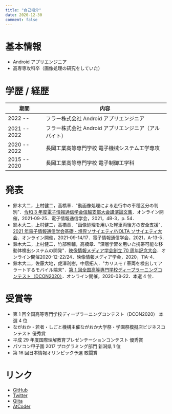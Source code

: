 ```yaml
---
title: "自己紹介"
date: 2020-12-30
comment: false
---
```


# 基本情報

- Android アプリエンジニア
- 高専専攻科卒（画像処理の研究をしていた）

# 学歴 / 経歴

| 期間         | 内容                                                  |
| ------------ | ----------------------------------------------------- |
| 2022 --      | フラー株式会社 Android アプリエンジニア               |
| 2021 -- 2022 | フラー株式会社 Android アプリエンジニア（アルバイト） |
| 2020 -- 2022 | 長岡工業高等専門学校 電子機械システム工学専攻         |
| 2015 -- 2020 | 長岡工業高等専門学校 電子制御工学科                   |

# 発表

- 鈴木大二，上村健二，高橋章．"動画像処理による走行中の車種区分の判別"．[令和 3 年度電子情報通信学会信越支部大会講演論文集](https://www.ieice.org/shinetsu/)．オンライン開催，2021-09-25．電子情報通信学会，2021，4B-3，p. 54．
- 鈴木大二，上村健二，高橋章．"画像処理を用いた軽車両後方の安全支援"．[2021 年電子情報通信学会基礎・境界ソサイエティ/NOLTA ソサイエティ大会](https://www.ieice-taikai.jp/2021society/jpn/)．オンライン開催，2021-09-14/17．電子情報通信学会，2021，A-13-5．
- 鈴木大二，上村健二，竹部啓輔，高橋章．"深層学習を用いた携帯可能な移動体検出システムの開発"．[映像情報メディア学会創立 70 周年記念大会](https://www.ite.or.jp/winter/2020/)．オンライン開催2020-12-22/24．映像情報メディア学会，2020，11A-4．
- 鈴木大二，佐藤大地，虎澤利樹，中居拓人．"カリスモ / 車両を検出してアラートするモバイル端末"．[第 1 回全国高等専門学校ディープラーニングコンテスト（DCON2020）](https://dcon.ai/2020/)．オンライン開催，2020-08-22．本選 4 位．

# 受賞等

- 第 1 回全国高等専門学校ディープラーニングコンテスト（DCON2020） 本選 4 位
- ながおか・若者・しごと機構主催ながおか大学祭・学園祭模擬店ビジネスコンテスト 優秀賞
- 平成 29 年度国際理解教育プレゼンテーションコンテスト 優秀賞
- パソコン甲子園 2017 プログラミング部門 新潟県 1 位
- 第 16 回日本情報オリンピック予選 敢闘賞

# リンク

- [GitHub](https://github.com/Daiji256/)
- [Twitter](https://twitter.com/Daiji256/)
- [Qiita](https://qiita.com/Daiji256/)
- [AtCoder](https://atcoder.jp/users/Daiji256/)
